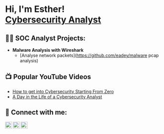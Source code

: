 <h1>Hi, I'm Esther! <br/><a href="https://github.com/eadey"></a> <a href="https://www.linkedin.com/in/estheradeyemi/">Cybersecurity Analyst</a> </h1>

<h2>👨‍💻 SOC Analyst Projects:</h2>

- <b>Malware Analysis with Wireshark </b>
  - [Analyse network packets](https://github.com/eadey/malware pcap analysis)

<h2>📺 Popular YouTube Videos</h2>

- [How to get into Cybersecurity Starting From Zero](https://www.youtube.com/watch?v=a83ASGn_V_s)
- [A Day in the Life of a Cybersecurity Analyst](https://www.youtube.com/watch?v=uHy3oM7NnoU)

<h2> 🤳 Connect with me:</h2>

[<img align="left" alt="EstherAdeyemi | YouTube" width="22px" src="https://cdn.jsdelivr.net/npm/simple-icons@v3/icons/youtube.svg" />][youtube]
[<img align="left" alt="EstherAdeyemi | LinkedIn" width="22px" src="https://cdn.jsdelivr.net/npm/simple-icons@v3/icons/linkedin.svg" />][linkedin]
[<img align="left" alt="EstherAdeyemi | Instagram" width="22px" src="https://cdn.jsdelivr.net/npm/simple-icons@v3/icons/instagram.svg" />][instagram]


[youtube]: https://www.youtube.com
[linkedin]: https://linkedin.com/in
[instagram]: https://www.instagram.com
<!--
**joshmadakor1/joshmadakor1** is a ✨ _special_ ✨ repository because its `README.md` (this file) appears on your GitHub profile.

Here are some ideas to get you started:

- 🔭 I’m currently working on ...
- 🌱 I’m currently learning ...
- 👯 I’m looking to collaborate on ...
- 🤔 I’m looking for help with ...
- 💬 Ask me about ...
- 📫 How to reach me: ...
- 😄 Pronouns: ...
- ⚡ Fun fact: ...
-->
